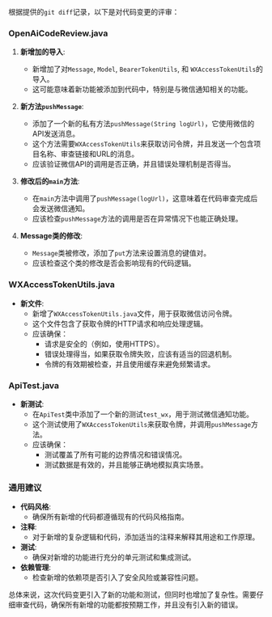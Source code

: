 根据提供的`git diff`记录，以下是对代码变更的评审：

### OpenAiCodeReview.java
1. **新增加的导入**:
   - 新增加了对`Message`, `Model`, `BearerTokenUtils`, 和 `WXAccessTokenUtils`的导入。
   - 这可能意味着新功能被添加到代码中，特别是与微信通知相关的功能。

2. **新方法`pushMessage`**:
   - 添加了一个新的私有方法`pushMessage(String logUrl)`，它使用微信的API发送消息。
   - 这个方法需要`WXAccessTokenUtils`来获取访问令牌，并且发送一个包含项目名称、审查链接和URL的消息。
   - 应该验证微信API的调用是否正确，并且错误处理机制是否得当。

3. **修改后的`main`方法**:
   - 在`main`方法中调用了`pushMessage(logUrl)`，这意味着在代码审查完成后会发送微信通知。
   - 应该检查`pushMessage`方法的调用是否在异常情况下也能正确处理。

4. **Message类的修改**:
   - `Message`类被修改，添加了`put`方法来设置消息的键值对。
   - 应该检查这个类的修改是否会影响现有的代码逻辑。

### WXAccessTokenUtils.java
- **新文件**:
  - 新增了`WXAccessTokenUtils.java`文件，用于获取微信访问令牌。
  - 这个文件包含了获取令牌的HTTP请求和响应处理逻辑。
  - 应该确保：
    - 请求是安全的（例如，使用HTTPS）。
    - 错误处理得当，如果获取令牌失败，应该有适当的回退机制。
    - 令牌的有效期被检查，并且使用缓存来避免频繁请求。

### ApiTest.java
- **新测试**:
  - 在`ApiTest`类中添加了一个新的测试`test_wx`，用于测试微信通知功能。
  - 这个测试使用了`WXAccessTokenUtils`来获取令牌，并调用`pushMessage`方法。
  - 应该确保：
    - 测试覆盖了所有可能的边界情况和错误情况。
    - 测试数据是有效的，并且能够正确地模拟真实场景。

### 通用建议
- **代码风格**:
  - 确保所有新增的代码都遵循现有的代码风格指南。
- **注释**:
  - 对于新增的复杂逻辑和代码，添加适当的注释来解释其用途和工作原理。
- **测试**:
  - 确保对新增的功能进行充分的单元测试和集成测试。
- **依赖管理**:
  - 检查新增的依赖项是否引入了安全风险或兼容性问题。

总体来说，这次代码变更引入了新的功能和测试，但同时也增加了复杂性。需要仔细审查代码，确保所有新增的功能都按预期工作，并且没有引入新的错误。